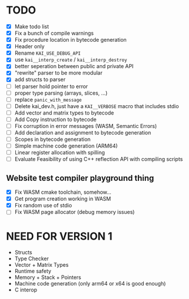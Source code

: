 # TODO
- [x] Make todo list
- [x] Fix a bunch of compile warnings
- [x] Fix procedure location in bytecode generation
- [x] Header only
- [x] Rename `KAI_USE_DEBUG_API`
- [x] use `kai__interp_create` / `kai__interp_destroy`
- [x] better seperation between public and private API
- [x] "rewrite" parser to be more modular
- [x] add structs to parser
- [ ] let parser hold pointer to error
- [ ] proper type parsing (arrays, slices, ...)
- [ ] replace `panic_with_message`
- [ ] Delete kai_dev.h, just have a `KAI__VERBOSE` macro that includes stdio
- [ ] Add vector and matrix types to bytecode
- [ ] Add Copy instruction to bytecode
- [ ] Fix corruption in error messages (WASM, Semantic Errors)
- [ ] Add declaration and assignment to bytecode generation
- [ ] Scopes in bytecode generation
- [ ] Simple machine code generation (ARM64)
- [ ] Linear register allocation with spilling
- [ ] Evaluate Feasibility of using C++ reflection API with compiling scripts
## Website test compiler playground thing
- [x] Fix WASM cmake toolchain, somehow...
- [x] Get program creation working in WASM
- [x] Fix random use of stdio
- [ ] Fix WASM page allocator (debug memory issues)

# NEED FOR VERSION 1
- Structs
- Type Checker
- Vector + Matrix Types
- Runtime safety
- Memory + Stack + Pointers
- Machine code generation (only arm64 or x64 is good enough)
- C interop
